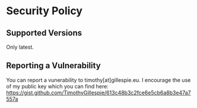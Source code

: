 # Security Policy

## Supported Versions

Only latest.

## Reporting a Vulnerability

You can report a vunerability to timothy[at]gillespie.eu. I encourage the use of my public key which you can find here:
https://gist.github.com/TimothyGillespie/613c48b3c2fce6e5cb6a8b3e47a7557a
